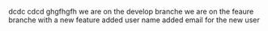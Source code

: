 dcdc
cdcd
ghgfhgfh
we are on the develop branche
we are on the feaure branche with a new feature
added user name
added email for the new user